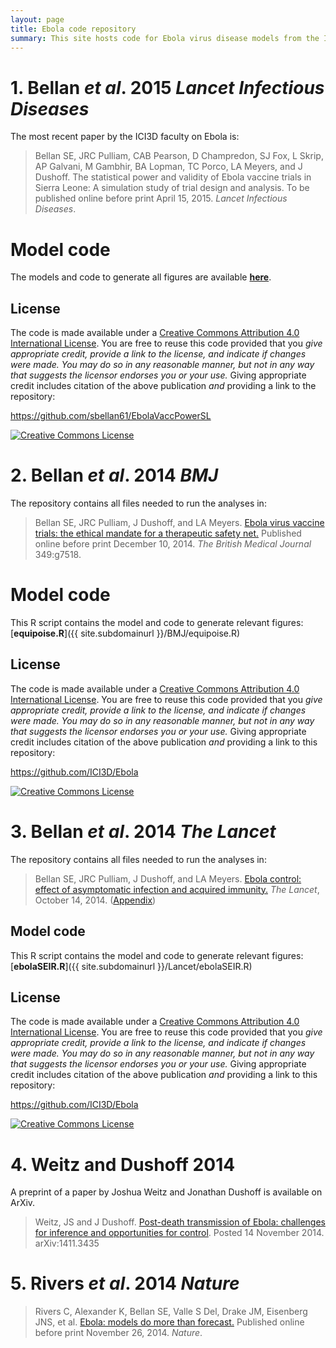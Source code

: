 ```yaml
---
layout: page
title: Ebola code repository
summary: This site hosts code for Ebola virus disease models from the ICI3D faculty.
---
```


# 1. Bellan _et al_. 2015 _Lancet Infectious Diseases_

The most recent paper by the ICI3D faculty on Ebola is:

> <span xmlns:cc="http://creativecommons.org/ns#" property="cc:attributionName">Bellan SE, JRC Pulliam, CAB Pearson, D Champredon, SJ Fox, L Skrip, AP Galvani, M Gambhir, BA Lopman, TC Porco, LA Meyers, and J Dushoff</span>. The statistical power and validity of Ebola vaccine trials in Sierra Leone: A simulation study of trial design and analysis. To be published online before print April 15, 2015. _Lancet Infectious Diseases_.  

# Model code

The models and code to generate all figures are available [**here**](https://github.com/sbellan61/EbolaVaccPowerSL).

## License

The code is made available under a <a rel="license" href="http://creativecommons.org/licenses/by/4.0/">Creative Commons Attribution 4.0 International License</a>. You are free to reuse this code provided that you *give appropriate credit, provide a link to the license, and indicate if changes were made. You may do so in any reasonable manner, but not in any way that suggests the licensor endorses you or your use.* Giving appropriate credit includes citation of the above publication *and* providing a link to the repository:

<a xmlns:dct="http://purl.org/dc/terms/" href="https://github.com/sbellan61/EbolaVaccPowerSL" rel="dct:source">https://github.com/sbellan61/EbolaVaccPowerSL</a>

<a rel="license" href="http://creativecommons.org/licenses/by/4.0/"><img alt="Creative Commons License" style="border-width:0" src="https://i.creativecommons.org/l/by/4.0/88x31.png" /></a><br />

# 2. Bellan _et al_. 2014 _BMJ_

The repository contains all files needed to run the analyses in:

> <span xmlns:cc="http://creativecommons.org/ns#" property="cc:attributionName">Bellan SE, JRC Pulliam, J Dushoff, and LA Meyers</span>. [Ebola virus vaccine trials: the ethical mandate for a therapeutic safety net.](http://www.bmj.com/content/349/bmj.g7518.full?ijkey=qHj1rqPkFuwxnAk&keytype=ref) Published online before print December 10, 2014. _The British Medical Journal_ 349:g7518.  

# Model code

This R script contains the model and code to generate relevant figures: [**equipoise.R**]({{ site.subdomainurl }}/BMJ/equipoise.R)

## License

The code is made available under a <a rel="license" href="http://creativecommons.org/licenses/by/4.0/">Creative Commons Attribution 4.0 International License</a>. You are free to reuse this code provided that you *give appropriate credit, provide a link to the license, and indicate if changes were made. You may do so in any reasonable manner, but not in any way that suggests the licensor endorses you or your use.* Giving appropriate credit includes citation of the above publication *and* providing a link to this repository:

<a xmlns:dct="http://purl.org/dc/terms/" href="https://github.com/ICI3D/Ebola" rel="dct:source">https://github.com/ICI3D/Ebola</a>

<a rel="license" href="http://creativecommons.org/licenses/by/4.0/"><img alt="Creative Commons License" style="border-width:0" src="https://i.creativecommons.org/l/by/4.0/88x31.png" /></a><br />

# 3. Bellan _et al_. 2014 _The Lancet_

The repository contains all files needed to run the analyses in:

> <span xmlns:cc="http://creativecommons.org/ns#" property="cc:attributionName">Bellan SE, JRC Pulliam, J Dushoff, and LA Meyers</span>. [Ebola control: effect of asymptomatic infection and acquired immunity.](http://download.thelancet.com/flatcontentassets/pdfs/PIIS0140673614618390.pdf) _The Lancet_, October 14, 2014. ([Appendix](http://download.thelancet.com/flatcontentassets/pdfs/PIIS0140673614618390_appendix.pdf))

## Model code

This R script contains the model and code to generate relevant figures: [**ebolaSEIR.R**]({{ site.subdomainurl }}/Lancet/ebolaSEIR.R)

## License

The code is made available under a <a rel="license" href="http://creativecommons.org/licenses/by/4.0/">Creative Commons Attribution 4.0 International License</a>. You are free to reuse this code provided that you *give appropriate credit, provide a link to the license, and indicate if changes were made. You may do so in any reasonable manner, but not in any way that suggests the licensor endorses you or your use.* Giving appropriate credit includes citation of the above publication *and* providing a link to this repository:

<a xmlns:dct="http://purl.org/dc/terms/" href="https://github.com/ICI3D/Ebola" rel="dct:source">https://github.com/ICI3D/Ebola</a>

<a rel="license" href="http://creativecommons.org/licenses/by/4.0/"><img alt="Creative Commons License" style="border-width:0" src="https://i.creativecommons.org/l/by/4.0/88x31.png" /></a><br />

# 4. Weitz and Dushoff 2014

A preprint of a paper by Joshua Weitz and Jonathan Dushoff is available on ArXiv.

> Weitz, JS and J Dushoff. [Post-death transmission of Ebola: challenges for inference and opportunities for control](http://arxiv.org/abs/1411.3435). Posted 14 November 2014. arXiv:1411.3435

# 5. Rivers _et al_. 2014 _Nature_

> <span xmlns:cc="http://creativecommons.org/ns#" property="cc:attributionName">Rivers C, Alexander K, Bellan SE, Valle S Del, Drake JM, Eisenberg JNS, et al</span>. [Ebola: models do more than forecast.](http://www.nature.com/nature/journal/v515/n7528/full/515492a.html) Published online before print November 26, 2014. _Nature_.  
